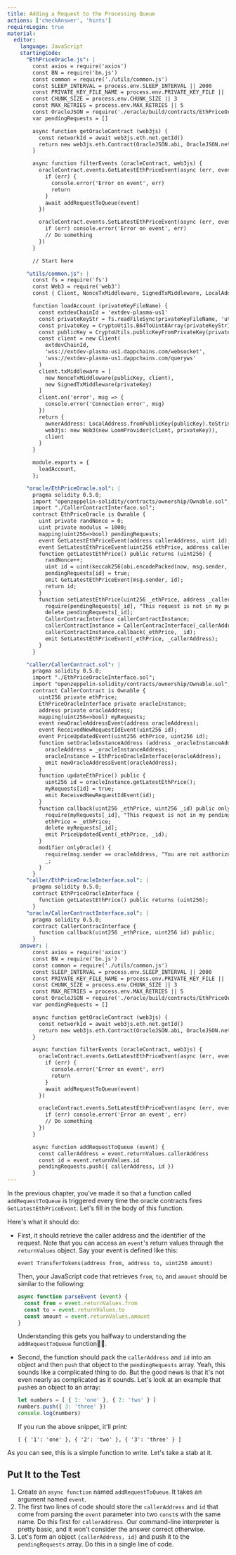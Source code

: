 ```yaml
---
title: Adding a Request to the Processing Queue
actions: ['checkAnswer', 'hints']
requireLogin: true
material:
  editor:
    language: JavaScript
    startingCode:
      "EthPriceOracle.js": |
        const axios = require('axios')
        const BN = require('bn.js')
        const common = require('./utils/common.js')
        const SLEEP_INTERVAL = process.env.SLEEP_INTERVAL || 2000
        const PRIVATE_KEY_FILE_NAME = process.env.PRIVATE_KEY_FILE || './oracle/oracle_private_key'
        const CHUNK_SIZE = process.env.CHUNK_SIZE || 3
        const MAX_RETRIES = process.env.MAX_RETRIES || 5
        const OracleJSON = require('./oracle/build/contracts/EthPriceOracle.json')
        var pendingRequests = []

        async function getOracleContract (web3js) {
          const networkId = await web3js.eth.net.getId()
          return new web3js.eth.Contract(OracleJSON.abi, OracleJSON.networks[networkId].address)
        }

        async function filterEvents (oracleContract, web3js) {
          oracleContract.events.GetLatestEthPriceEvent(async (err, event) => {
            if (err) {
              console.error('Error on event', err)
              return
            }
            await addRequestToQueue(event)
          })

          oracleContract.events.SetLatestEthPriceEvent(async (err, event) => {
            if (err) console.error('Error on event', err)
            // Do something
          })
        }

        // Start here

      "utils/common.js": |
        const fs = require('fs')
        const Web3 = require('web3')
        const { Client, NonceTxMiddleware, SignedTxMiddleware, LocalAddress, CryptoUtils, LoomProvider } = require('loom-js')

        function loadAccount (privateKeyFileName) {
          const extdevChainId = 'extdev-plasma-us1'
          const privateKeyStr = fs.readFileSync(privateKeyFileName, 'utf-8')
          const privateKey = CryptoUtils.B64ToUint8Array(privateKeyStr)
          const publicKey = CryptoUtils.publicKeyFromPrivateKey(privateKey)
          const client = new Client(
            extdevChainId,
            'wss://extdev-plasma-us1.dappchains.com/websocket',
            'wss://extdev-plasma-us1.dappchains.com/queryws'
          )
          client.txMiddleware = [
            new NonceTxMiddleware(publicKey, client),
            new SignedTxMiddleware(privateKey)
          ]
          client.on('error', msg => {
            console.error('Connection error', msg)
          })
          return {
            ownerAddress: LocalAddress.fromPublicKey(publicKey).toString(),
            web3js: new Web3(new LoomProvider(client, privateKey)),
            client
          }
        }

        module.exports = {
          loadAccount,
        };

      "oracle/EthPriceOracle.sol": |
        pragma solidity 0.5.0;
        import "openzeppelin-solidity/contracts/ownership/Ownable.sol";
        import "./CallerContractInterface.sol";
        contract EthPriceOracle is Ownable {
          uint private randNonce = 0;
          uint private modulus = 1000;
          mapping(uint256=>bool) pendingRequests;
          event GetLatestEthPriceEvent(address callerAddress, uint id);
          event SetLatestEthPriceEvent(uint256 ethPrice, address callerAddress);
          function getLatestEthPrice() public returns (uint256) {
            randNonce++;
            uint id = uint(keccak256(abi.encodePacked(now, msg.sender, randNonce))) % modulus;
            pendingRequests[id] = true;
            emit GetLatestEthPriceEvent(msg.sender, id);
            return id;
          }
          function setLatestEthPrice(uint256 _ethPrice, address _callerAddress, uint256 _id) public onlyOwner {
            require(pendingRequests[_id], "This request is not in my pending list.");
            delete pendingRequests[_id];
            CallerContracInterface callerContractInstance;
            callerContractInstance = CallerContracInterface(_callerAddress);
            callerContractInstance.callback(_ethPrice, _id);
            emit SetLatestEthPriceEvent(_ethPrice, _callerAddress);
          }
        }

      "caller/CallerContract.sol": |
        pragma solidity 0.5.0;
        import "./EthPriceOracleInterface.sol";
        import "openzeppelin-solidity/contracts/ownership/Ownable.sol";
        contract CallerContract is Ownable {
          uint256 private ethPrice;
          EthPriceOracleInterface private oracleInstance;
          address private oracleAddress;
          mapping(uint256=>bool) myRequests;
          event newOracleAddressEvent(address oracleAddress);
          event ReceivedNewRequestIdEvent(uint256 id);
          event PriceUpdatedEvent(uint256 ethPrice, uint256 id);
          function setOracleInstanceAddress (address _oracleInstanceAddress) public onlyOwner {
            oracleAddress = _oracleInstanceAddress;
            oracleInstance = EthPriceOracleInterface(oracleAddress);
            emit newOracleAddressEvent(oracleAddress);
          }
          function updateEthPrice() public {
            uint256 id = oracleInstance.getLatestEthPrice();
            myRequests[id] = true;
            emit ReceivedNewRequestIdEvent(id);
          }
          function callback(uint256 _ethPrice, uint256 _id) public onlyOracle {
            require(myRequests[_id], "This request is not in my pending list.");
            ethPrice = _ethPrice;
            delete myRequests[_id];
            emit PriceUpdatedEvent(_ethPrice, _id);
          }
          modifier onlyOracle() {
            require(msg.sender == oracleAddress, "You are not authorized to call this function.");
            _;
          }
        }
      "caller/EthPriceOracleInterface.sol": |
        pragma solidity 0.5.0;
        contract EthPriceOracleInterface {
          function getLatestEthPrice() public returns (uint256);
        }
      "oracle/CallerContractInterface.sol": |
        pragma solidity 0.5.0;
        contract CallerContracInterface {
          function callback(uint256 _ethPrice, uint256 id) public;
        }
    answer: |
        const axios = require('axios')
        const BN = require('bn.js')
        const common = require('./utils/common.js')
        const SLEEP_INTERVAL = process.env.SLEEP_INTERVAL || 2000
        const PRIVATE_KEY_FILE_NAME = process.env.PRIVATE_KEY_FILE || './oracle/oracle_private_key'
        const CHUNK_SIZE = process.env.CHUNK_SIZE || 3
        const MAX_RETRIES = process.env.MAX_RETRIES || 5
        const OracleJSON = require('./oracle/build/contracts/EthPriceOracle.json')
        var pendingRequests = []

        async function getOracleContract (web3js) {
          const networkId = await web3js.eth.net.getId()
          return new web3js.eth.Contract(OracleJSON.abi, OracleJSON.networks[networkId].address)
        }

        async function filterEvents (oracleContract, web3js) {
          oracleContract.events.GetLatestEthPriceEvent(async (err, event) => {
            if (err) {
              console.error('Error on event', err)
              return
            }
            await addRequestToQueue(event)
          })

          oracleContract.events.SetLatestEthPriceEvent(async (err, event) => {
            if (err) console.error('Error on event', err)
            // Do something
          })
        }

        async function addRequestToQueue (event) {
          const callerAddress = event.returnValues.callerAddress
          const id = event.returnValues.id
          pendingRequests.push({ callerAddress, id })
        }
---
```


In the previous chapter, you've made it so that a function called `addRequestToQueue` is triggered every time the oracle contracts fires `GetLatestEthPriceEvent`. Let's fill in the body of this function.

Here's what it should do:

* First, it should retrieve the caller address and the identifier of the request. Note that you can access an `event`'s return values through the `returnValues` object. Say your event is defined like this:

  ```Solidity
  event TransferTokens(address from, address to, uint256 amount)
  ```

  Then, your JavaScript code that retrieves `from`, `to`, and `amount` should be similar to the following:

  ```JavaScript
  async function parseEvent (event) {
    const from = event.returnValues.from
    const to = event.returnValues.to
    const amount = event.returnValues.amount
  }
  ```
  Understanding this gets you halfway to understanding the `addRequestToQueue` function🤘🏻.

* Second, the function should pack the `callerAddress` and `id` into an object and then `push` that object to the `pendingRequests` array. Yeah, this sounds like a complicated thing to do. But the good news is that it's not even nearly as complicated as it sounds. Let's look at an example that `push`es an object to an array:

  ```JavaScript
  let numbers = [ { 1: 'one' }, { 2: 'two' } ]
  numbers.push({ 3: 'three' })
  console.log(numbers)
  ```

  If you run the above snippet, it'll print:

  ```
  [ { '1': 'one' }, { '2': 'two' }, { '3': 'three' } ]
  ```

As you can see, this is a simple function to write. Let's take a stab at it.

## Put It to the Test

  1. Create an `async function` named `addRequestToQueue`. It takes an argument named `event`.
  2. The first two lines of code should store the `callerAddress` and `id` that come from parsing the `event` parameter into two `const`s with the same name. Do this first for `callerAddress`. Our command-line interpreter is pretty basic, and it won't consider the answer correct otherwise.
  3. Let's form an object `{callerAddress, id}` and push it to the `pendingRequests` array. Do this in a single line of code.